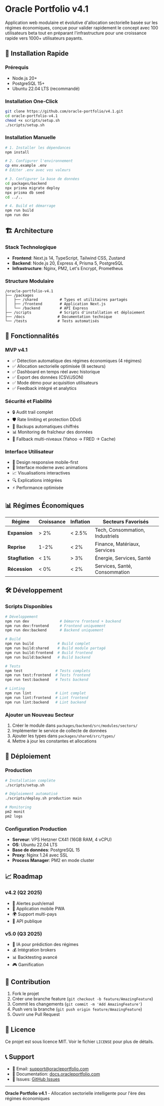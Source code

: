 # Oracle Portfolio v4.1

Application web modulaire et évolutive d'allocation sectorielle basée sur les régimes économiques, conçue pour valider rapidement le concept avec 100 utilisateurs beta tout en préparant l'infrastructure pour une croissance rapide vers 1000+ utilisateurs payants.

## 🚀 Installation Rapide

### Prérequis
- Node.js 20+
- PostgreSQL 15+
- Ubuntu 22.04 LTS (recommandé)

### Installation One-Click
```bash
git clone https://github.com/oracle-portfolio/v4.1.git
cd oracle-portfolio-v4.1
chmod +x scripts/setup.sh
./scripts/setup.sh
```

### Installation Manuelle
```bash
# 1. Installer les dépendances
npm install

# 2. Configurer l'environnement
cp env.example .env
# Éditer .env avec vos valeurs

# 3. Configurer la base de données
cd packages/backend
npx prisma migrate deploy
npx prisma db seed
cd ../..

# 4. Build et démarrage
npm run build
npm run dev
```

## 🏗️ Architecture

### Stack Technologique
- **Frontend**: Next.js 14, TypeScript, Tailwind CSS, Zustand
- **Backend**: Node.js 20, Express 4, Prisma 5, PostgreSQL
- **Infrastructure**: Nginx, PM2, Let's Encrypt, Prometheus

### Structure Modulaire
```
/oracle-portfolio-v4.1
├── /packages
│   ├── /shared          # Types et utilitaires partagés
│   ├── /frontend        # Application Next.js
│   └── /backend         # API Express
├── /scripts             # Scripts d'installation et déploiement
├── /docs               # Documentation technique
└── /tests              # Tests automatisés
```

## 🎯 Fonctionnalités

### MVP v4.1
- ✅ Détection automatique des régimes économiques (4 régimes)
- ✅ Allocation sectorielle optimisée (8 secteurs)
- ✅ Dashboard en temps réel avec historique
- ✅ Export des données (CSV/JSON)
- ✅ Mode démo pour acquisition utilisateurs
- ✅ Feedback intégré et analytics

### Sécurité et Fiabilité
- 🔒 Audit trail complet
- 🛡️ Rate limiting et protection DDoS
- 💾 Backups automatiques chiffrés
- 📊 Monitoring de fraîcheur des données
- 🔄 Fallback multi-niveaux (Yahoo → FRED → Cache)

### Interface Utilisateur
- 📱 Design responsive mobile-first
- 🎨 Interface moderne avec animations
- 📈 Visualisations interactives
- 🔍 Explications intégrées
- ⚡ Performance optimisée

## 📊 Régimes Économiques

| Régime | Croissance | Inflation | Secteurs Favorisés |
|--------|------------|-----------|-------------------|
| **Expansion** | > 2% | < 2.5% | Tech, Consommation, Industriels |
| **Reprise** | 1-2% | < 2% | Finance, Matériaux, Services |
| **Stagflation** | < 1% | > 3% | Énergie, Services, Santé |
| **Récession** | < 0% | < 2% | Services, Santé, Consommation |

## 🛠️ Développement

### Scripts Disponibles
```bash
# Développement
npm run dev              # Démarre frontend + backend
npm run dev:frontend     # Frontend uniquement
npm run dev:backend      # Backend uniquement

# Build
npm run build           # Build complet
npm run build:shared    # Build module partagé
npm run build:frontend  # Build frontend
npm run build:backend   # Build backend

# Tests
npm test               # Tests complets
npm run test:frontend  # Tests frontend
npm run test:backend   # Tests backend

# Linting
npm run lint           # Lint complet
npm run lint:frontend  # Lint frontend
npm run lint:backend   # Lint backend
```

### Ajouter un Nouveau Secteur
1. Créer le module dans `packages/backend/src/modules/sectors/`
2. Implémenter le service de collecte de données
3. Ajouter les types dans `packages/shared/src/types/`
4. Mettre à jour les constantes et allocations

## 🚀 Déploiement

### Production
```bash
# Installation complète
./scripts/setup.sh

# Déploiement automatisé
./scripts/deploy.sh production main

# Monitoring
pm2 monit
pm2 logs
```

### Configuration Production
- **Serveur**: VPS Hetzner CX41 (16GB RAM, 4 vCPU)
- **OS**: Ubuntu 22.04 LTS
- **Base de données**: PostgreSQL 15
- **Proxy**: Nginx 1.24 avec SSL
- **Process Manager**: PM2 en mode cluster

## 📈 Roadmap

### v4.2 (Q2 2025)
- 🔔 Alertes push/email
- 📱 Application mobile PWA
- 🌍 Support multi-pays
- 🔗 API publique

### v5.0 (Q3 2025)
- 🤖 IA pour prédiction des régimes
- 💰 Intégration brokers
- 📊 Backtesting avancé
- 🎮 Gamification

## 🤝 Contribution

1. Fork le projet
2. Créer une branche feature (`git checkout -b feature/AmazingFeature`)
3. Commit les changements (`git commit -m 'Add AmazingFeature'`)
4. Push vers la branche (`git push origin feature/AmazingFeature`)
5. Ouvrir une Pull Request

## 📄 Licence

Ce projet est sous licence MIT. Voir le fichier `LICENSE` pour plus de détails.

## 📞 Support

- 📧 Email: support@oracleportfolio.com
- 📖 Documentation: [docs.oracleportfolio.com](https://docs.oracleportfolio.com)
- 🐛 Issues: [GitHub Issues](https://github.com/oracle-portfolio/v4.1/issues)

---

**Oracle Portfolio v4.1** - Allocation sectorielle intelligente pour l'ère des régimes économiques 